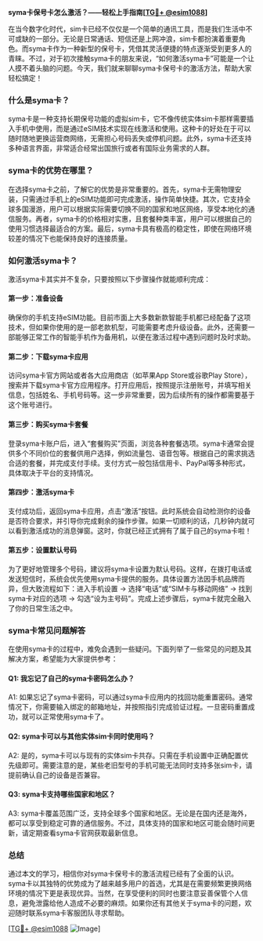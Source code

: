 **syma卡保号卡怎么激活？——轻松上手指南[[TG💪+ @esim1088](https://t.me/s/esim1088)]**

在当今数字化时代，sim卡已经不仅仅是一个简单的通讯工具，而是我们生活中不可或缺的一部分。无论是日常通话、短信还是上网冲浪，sim卡都扮演着重要角色。而syma卡作为一种新型的保号卡，凭借其灵活便捷的特点逐渐受到更多人的青睐。不过，对于初次接触syma卡的朋友来说，“如何激活syma卡”可能是一个让人摸不着头脑的问题。今天，我们就来聊聊syma卡保号卡的激活方法，帮助大家轻松搞定！

### 什么是syma卡？

syma卡是一种支持长期保号功能的虚拟sim卡，它不像传统实体sim卡那样需要插入手机中使用，而是通过eSIM技术实现在线激活和使用。这种卡的好处在于可以随时随地更换运营商网络，无需担心号码丢失或停机问题。此外，syma卡还支持多种语言界面，非常适合经常出国旅行或者有国际业务需求的人群。

### syma卡的优势在哪里？

在选择syma卡之前，了解它的优势是非常重要的。首先，syma卡无需物理安装，只需通过手机上的eSIM功能即可完成激活，操作简单快捷。其次，它支持全球多国漫游，用户可以根据实际需要切换不同的国家和地区网络，享受本地化的通信服务。再者，syma卡的价格相对实惠，且套餐种类丰富，用户可以根据自己的使用习惯选择最适合的方案。最后，syma卡具有极高的稳定性，即使在网络环境较差的情况下也能保持良好的连接质量。

### 如何激活syma卡？

激活syma卡其实并不复杂，只要按照以下步骤操作就能顺利完成：

#### 第一步：准备设备

确保你的手机支持eSIM功能。目前市面上大多数新款智能手机都已经配备了这项技术，但如果你使用的是一部老款机型，可能需要考虑升级设备。此外，还需要一部能够正常工作的智能手机作为备用机，以便在激活过程中遇到问题时及时求助。

#### 第二步：下载syma卡应用

访问syma卡官方网站或者各大应用商店（如苹果App Store或谷歌Play Store），搜索并下载syma卡官方应用程序。打开应用后，按照提示注册账号，并填写相关信息，包括姓名、手机号码等。这一步非常重要，因为后续所有的操作都需要基于这个账号进行。

#### 第三步：购买syma卡套餐

登录syma卡账户后，进入“套餐购买”页面，浏览各种套餐选项。syma卡通常会提供多个不同价位的套餐供用户选择，例如流量包、语音包等。根据自己的需求挑选合适的套餐，并完成支付手续。支付方式一般包括信用卡、PayPal等多种形式，具体取决于平台的支持情况。

#### 第四步：激活syma卡

支付成功后，返回syma卡应用，点击“激活”按钮。此时系统会自动检测你的设备是否符合要求，并引导你完成剩余的操作步骤。如果一切顺利的话，几秒钟内就可以看到激活成功的消息弹窗。这时，你就已经正式拥有了属于自己的syma卡啦！

#### 第五步：设置默认号码

为了更好地管理多个号码，建议将syma卡设置为默认号码。这样，在拨打电话或发送短信时，系统会优先使用syma卡提供的服务。具体设置方法因手机品牌而异，但大致流程如下：进入手机设置 -> 选择“电话”或“SIM卡与移动网络” -> 找到syma卡对应的选项 -> 勾选“设为主号码”。完成上述步骤后，syma卡就完全融入了你的日常生活之中。

### syma卡常见问题解答

在使用syma卡的过程中，难免会遇到一些疑问。下面列举了一些常见的问题及其解决方案，希望能为大家提供参考：

#### Q1: 我忘记了自己的syma卡密码怎么办？

A1: 如果忘记了syma卡密码，可以通过syma卡应用内的找回功能重置密码。通常情况下，你需要输入绑定的邮箱地址，并按照指引完成验证过程。一旦密码重置成功，就可以正常使用syma卡了。

#### Q2: syma卡可以与其他实体sim卡同时使用吗？

A2: 是的，syma卡可以与现有的实体sim卡共存。只需在手机设置中正确配置优先级即可。需要注意的是，某些老旧型号的手机可能无法同时支持多张sim卡，请提前确认自己的设备是否兼容。

#### Q3: syma卡支持哪些国家和地区？

A3: syma卡覆盖范围广泛，支持全球多个国家和地区。无论是在国内还是海外，都可以享受到稳定可靠的通信服务。不过，具体支持的国家和地区可能会随时间更新，请定期查看syma卡官网获取最新信息。

### 总结

通过本文的学习，相信你对syma卡保号卡的激活流程已经有了全面的认识。syma卡以其独特的优势成为了越来越多用户的首选，尤其是在需要频繁更换网络环境的情况下更是表现优异。当然，在享受便利的同时也要注意妥善保管个人信息，避免泄露给他人造成不必要的麻烦。如果你还有其他关于syma卡的问题，欢迎随时联系syma卡客服团队寻求帮助。

[[TG💪+ @esim1088](https://t.me/s/esim1088) ![Image](https://i.postimg.cc/4NQfJmqS/Snipaste-2025-05-13-00-14-12.png)]